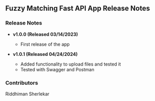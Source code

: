 ## Fuzzy Matching Fast API App Release Notes



### Release Notes

* **v1.0.0 (Released 03/14/2023)**
    * First release of the app
  
* **v1.0.1 (Released 04/24/2024)**
    * Added functionality to upload files and tested it
    * Tested with Swagger and Postman

### Contributors

Riddhiman Sherlekar

